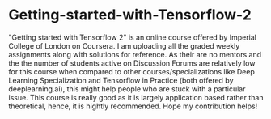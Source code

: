 # Getting-started-with-Tensorflow-2
"Getting started with Tensorflow 2" is an online course offered by Imperial College of London on Coursera. I am uploading all the graded weekly assignments along with solutions for reference. As their are no mentors and the the number of students active on Discussion Forums are relatively low for this course when compared to other courses/specializations like Deep Learning Specialization and Tensorflow in Practice (both offered by deeplearning.ai), this might help people who are stuck with a particular issue. This course is really good as it is largely application based rather than theoretical, hence, it is hightly recommended. Hope my contribution helps! 

